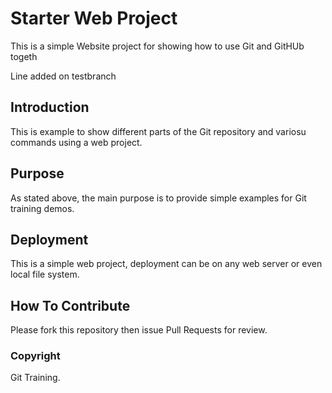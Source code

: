 # Starter Web Project

This is a simple Website project for showing how to use Git and GitHUb togeth

Line added on testbranch

## Introduction

This is example to show different parts of the Git repository and variosu commands using a web project.

## Purpose

As stated above, the main purpose is to provide simple examples for Git training demos.

## Deployment

This is a simple web project, deployment can be on any web server or even local file system.

## How To Contribute

Please fork this repository then issue Pull Requests for review.

### Copyright

Git Training.

